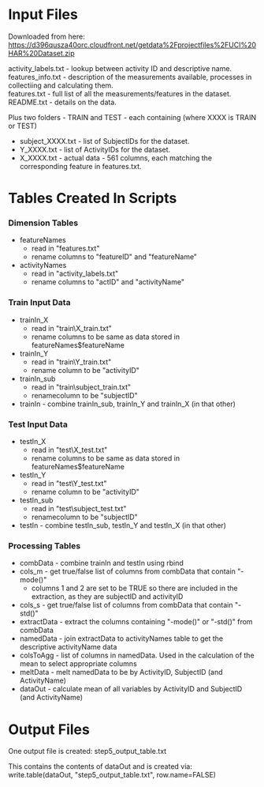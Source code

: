 

# Input Files 

Downloaded from here:  
https://d396qusza40orc.cloudfront.net/getdata%2Fprojectfiles%2FUCI%20HAR%20Dataset.zip  

activity_labels.txt - lookup between activity ID and descriptive name.  
features_info.txt - description of the measurements available, processes in collectiing and calculating them.  
features.txt - full list of all the measurements/features in the dataset.  
README.txt - details on the data.  

Plus two folders - TRAIN and TEST - each containing (where XXXX is TRAIN or TEST)  

* subject_XXXX.txt - list of SubjectIDs for the dataset.  
* Y_XXXX.txt - list of ActivityIDs for the dataset.  
* X_XXXX.txt - actual data - 561 columns, each matching the corresponding feature in features.txt.   

# Tables Created In Scripts

### Dimension Tables
* featureNames 
  + read in "features.txt"
  + rename columns to "featureID" and "featureName"
* activityNames
  + read in "activity_labels.txt"
  + rename columns to "actID" and "activityName"
  
### Train Input Data
* trainIn_X 
  + read in "train\X_train.txt"
  + rename columns to be same as data stored in featureNames$featureName
* trainIn_Y
  + read in "train\Y_train.txt"
  + rename column to be "activityID"
* trainIn_sub
  + read in "train\subject_train.txt"
  + renamecolumn to be "subjectID"
* trainIn - combine trainIn_sub, trainIn_Y and trainIn_X (in that other)  

### Test Input Data
* testIn_X 
  + read in "test\X_test.txt"
  + rename columns to be same as data stored in featureNames$featureName
* testIn_Y
  + read in "test\Y_test.txt"
  + rename column to be "activityID"
* testIn_sub
  + read in "test\subject_test.txt"
  + renamecolumn to be "subjectID"
* testIn - combine testIn_sub, testIn_Y and testIn_X (in that other)  

### Processing Tables  
* combData - combine trainIn and testIn using rbind
* cols_m - get true/false list of columns from combData that contain "-mode()"
  + columns 1 and 2 are set to be TRUE so there are included in the extraction, as they are subjectID and activityID
* cols_s - get true/false list of columns from combData that contain "-std()"
* extractData - extract the columns containing "-mode()" or "-std()" from combData
* namedData - join extractData to activityNames table to get the descriptive activityName data
* colsToAgg - list of columns in namedData. Used in the calculation of the mean to select appropriate columns
* meltData - melt namedData to be by ActivityID, SubjectID (and ActivityName)
* dataOut - calculate mean of all variables by ActivityID and SubjectID (and ActivityName) 

# Output Files

One output file is created: step5_output_table.txt  

This contains the contents of dataOut and is created via:  
write.table(dataOut, "step5_output_table.txt", row.name=FALSE)

